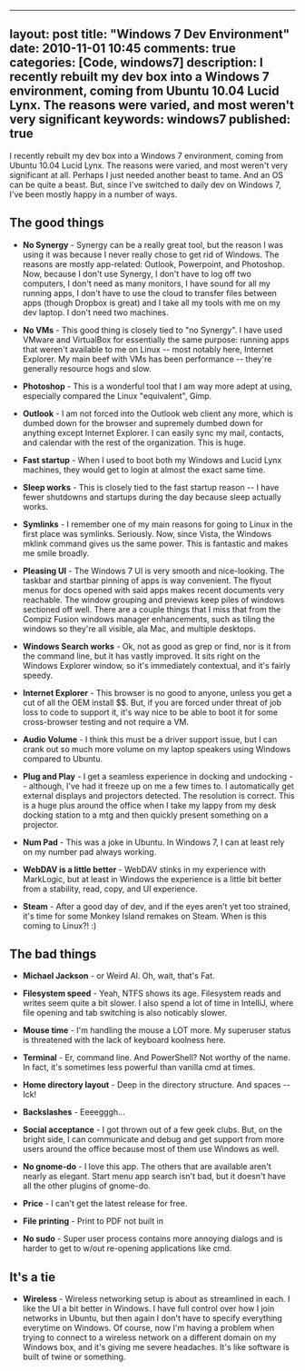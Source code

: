 
---
layout: post
title: "Windows 7 Dev Environment"
date: 2010-11-01 10:45
comments: true
categories: [Code, windows7]
description: I recently rebuilt my dev box into a Windows 7 environment, coming from Ubuntu 10.04 Lucid Lynx.  The reasons were varied, and most weren't very significant
keywords: windows7
published: true
---

I recently rebuilt my dev box into a Windows 7 environment, coming from Ubuntu 10.04 Lucid Lynx.  The reasons were varied, and most weren't very significant at all.  Perhaps I just needed another beast to tame.  And an OS can be quite a beast.  But, since I've switched to daily dev on Windows 7, I've been mostly happy in a number of ways.

<!--more-->

The good things
---------------

- **No Synergy** - Synergy can be a really great tool, but the reason I was using it was because I never really chose to get rid of Windows.  The reasons are mostly app-related: Outlook, Powerpoint, and Photoshop.  Now, because I don't use Synergy, I don't have to log off two computers, I don't need as many monitors, I have sound for all my running apps, I don't have to use the cloud to transfer files between apps (though Dropbox is great) and I take all my tools with me on my dev laptop.  I don't need two machines.  

- **No VMs** - This good thing is closely tied to "no Synergy".  I have used VMware and VirtualBox for essentially the same purpose: running apps that weren't available to me on Linux -- most notably here, Internet Explorer.  My main beef with VMs has been performance -- they're generally resource hogs and slow.

- **Photoshop** - This is a wonderful tool that I am way more adept at using, especially compared the Linux "equivalent", Gimp.  

- **Outlook** - I am not forced into the Outlook web client any more, which is dumbed down for the browser and supremely dumbed down for anything except Internet Explorer.  I can easily sync my mail, contacts, and calendar with the rest of the organization.  This is huge.

- **Fast startup** - When I used to boot both my Windows and Lucid Lynx machines, they would get to login at almost the exact same time.

- **Sleep works** - This is closely tied to the fast startup reason -- I have fewer shutdowns and startups during the day because sleep actually works.  

- **Symlinks** - I remember one of my main reasons for going to Linux in the first place was symlinks.  Seriously.  Now, since Vista, the Windows mklink command gives us the same power.  This is fantastic and makes me smile broadly.

- **Pleasing UI** - The Windows 7 UI is very smooth and nice-looking.  The taskbar and startbar pinning of apps is way convenient.  The flyout menus for docs opened with said apps makes recent documents very reachable.  The window grouping and previews keep piles of windows sectioned off well.  There are a couple things that I miss that from the Compiz Fusion windows manager enhancements, such as tiling the windows so they're all visible, ala Mac, and multiple desktops.  

- **Windows Search works** - Ok, not as good as grep or find, nor is it from the command line, but it has vastly improved.  It sits right on the Windows Explorer window, so it's immediately contextual, and it's fairly speedy.  

- **Internet Explorer** - This browser is no good to anyone, unless you get a cut of all the OEM install $$.  But, if you are forced under threat of job loss to code to support it, it's way nice to be able to boot it for some cross-browser testing and not require a VM.  

- **Audio Volume** - I think this must be a driver support issue, but I can crank out so much more volume on my laptop speakers using Windows compared to Ubuntu.

- **Plug and Play** - I get a seamless experience in docking and undocking -- although, I've had it freeze up on me a few times to.  I automatically get external displays and projectors detected.  The resolution is correct.  This is a huge plus around the office when I take my lappy from my desk docking station to a mtg and then quickly present something on a projector.

- **Num Pad** - This was a joke in Ubuntu.  In Windows 7, I can at least rely on my number pad always working. 

- **WebDAV is a little better** - WebDAV stinks in my experience with MarkLogic, but at least in Windows the experience is a little bit better from a stability, read, copy, and UI experience.

- **Steam** - After a good day of dev, and if the eyes aren't yet too strained, it's time for some Monkey Island remakes on Steam.  When is this coming to Linux?! :)


The bad things
--------------

- **Michael Jackson** - or Weird Al.  Oh, wait, that's Fat.

- **Filesystem speed** - Yeah, NTFS shows its age.  Filesystem reads and writes seem quite a bit slower.  I also spend a lot of time in IntelliJ, where file opening and tab switching is also noticably slower.  

- **Mouse time** - I'm handling the mouse a LOT more.  My superuser status is threatened with the lack of keyboard koolness here.

- **Terminal** - Er, command line.  And PowerShell?  Not worthy of the name.  In fact, it's sometimes less powerful than vanilla cmd at times.

- **Home directory layout** - Deep in the directory structure.  And spaces -- Ick!

- **Backslashes** - Eeeegggh...

- **Social acceptance** - I got thrown out of a few geek clubs.  But, on the bright side, I can communicate and debug and get support from more users around the office because most of them use Windows as well.

- **No gnome-do** - I love this app.  The others that are available aren't nearly as elegant.  Start menu app search isn't bad, but it doesn't have all the other plugins of gnome-do.

- **Price** - I can't get the latest release for free.

- **File printing** - Print to PDF not built in

- **No sudo** - Super user process contains more annoying dialogs and is harder to get to w/out re-opening applications like cmd.


It's a tie
----------

- **Wireless** - Wireless networking setup is about as streamlined in each.  I like the UI a bit better in Windows.  I have full control over how I join networks in Ubuntu, but then again I don't have to specify everything everytime on Windows.  Of course, now I'm having a problem when trying to connect to a wireless network on a different domain on my Windows box, and it's giving me severe headaches.  It's like software is built of twine or something.


  
